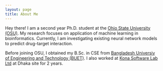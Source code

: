 ```yaml
---
layout: page
title: About Me
---
```


Hey there! I am a second year Ph.D. student at the [Ohio State University (OSU)](https://www.osu.edu/). My research focuses on application of machine learning in bioinformatics. Currently, I am investigating existing neural network models to predict drug-target interaction.

Before joining OSU, I obtained my B.Sc. in CSE from [Bangladesh Universiy of Engineering and Technology (BUET)](https://www.buet.ac.bd/). I also worked at [Kona Software Lab Ltd](https://konasl.com/) at Dhaka site for 2 years. 
